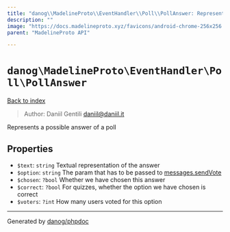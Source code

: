 ```yaml
---
title: "danog\\MadelineProto\\EventHandler\\Poll\\PollAnswer: Represents a possible answer of a poll"
description: ""
image: "https://docs.madelineproto.xyz/favicons/android-chrome-256x256.png"
parent: "MadelineProto API"

---
```

# `danog\MadelineProto\EventHandler\Poll\PollAnswer`
[Back to index](../../../../index.html)

> Author: Daniil Gentili <daniil@daniil.it>  
  

Represents a possible answer of a poll  



## Properties
* `$text`: `string` Textual representation of the answer
* `$option`: `string` The param that has to be passed to [messages.sendVote](https://docs.madelineproto.xyz/API_docs/methods/messages.sendVote.html)
* `$chosen`: `?bool` Whether we have chosen this answer
* `$correct`: `?bool` For quizzes, whether the option we have chosen is correct
* `$voters`: `?int` How many users voted for this option
---
Generated by [danog/phpdoc](https://phpdoc.daniil.it)
